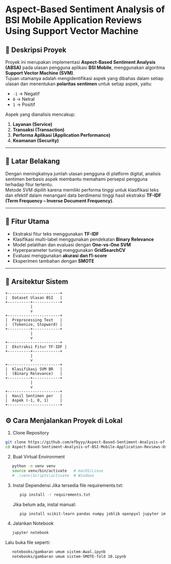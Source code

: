 # Aspect-Based Sentiment Analysis of BSI Mobile Application Reviews Using Support Vector Machine

## 📘 Deskripsi Proyek

Proyek ini merupakan implementasi **Aspect-Based Sentiment Analysis (ABSA)** pada ulasan pengguna aplikasi **BSI Mobile**, menggunakan algoritma **Support Vector Machine (SVM)**.  
Tujuan utamanya adalah mengidentifikasi aspek yang dibahas dalam setiap ulasan dan menentukan **polaritas sentimen** untuk setiap aspek, yaitu:

- `-1` → Negatif
- `0` → Netral
- `1` → Positif

Aspek yang dianalisis mencakup:

1. **Layanan (Service)**
2. **Transaksi (Transaction)**
3. **Performa Aplikasi (Application Performance)**
4. **Keamanan (Security)**

---

## 🧩 Latar Belakang

Dengan meningkatnya jumlah ulasan pengguna di platform digital, analisis sentimen berbasis aspek membantu memahami persepsi pengguna terhadap fitur tertentu.  
Metode SVM dipilih karena memiliki performa tinggi untuk klasifikasi teks dan efektif dalam menangani data berdimensi tinggi hasil ekstraksi **TF-IDF (Term Frequency – Inverse Document Frequency)**.

---

## 🚀 Fitur Utama

- Ekstraksi fitur teks menggunakan **TF-IDF**
- Klasifikasi multi-label menggunakan pendekatan **Binary Relevance**
- Model pelatihan dan evaluasi dengan **One-vs-One SVM**
- Hyperparameter tuning menggunakan **GridSearchCV**
- Evaluasi menggunakan **akurasi dan f1-score**
- Eksperimen tambahan dengan **SMOTE**

---

## 🧠 Arsitektur Sistem

```text
+-----------------------+
|  Dataset Ulasan BSI   |
+----------+------------+
           |
           v
+-----------------------+
|  Preprocessing Text   |
|  (Tokenize, Stopword) |
+----------+------------+
           |
           v
+-----------------------+
|  Ekstraksi Fitur TF-IDF |
+----------+------------+
           |
           v
+-----------------------+
|  Klasifikasi SVM BR   |
|  (Binary Relevance)   |
+----------+------------+
           |
           v
+-----------------------+
|  Hasil Sentimen per   |
|  Aspek (-1, 0, 1)     |
+-----------------------+
```

## ⚙️ Cara Menjalankan Proyek di Lokal

1. Clone Repository

```bash
git clone https://github.com/efbyyy/Aspect-Based-Sentiment-Analysis-of-BSI-Mobile-Application-Reviews-Using-Support-Vector-Machine.git
cd Aspect-Based-Sentiment-Analysis-of-BSI-Mobile-Application-Reviews-Using-Support-Vector-Machine
```

2. Buat Virtual Environment

```bash
   python -m venv venv
   source venv/bin/activate   # macOS/Linux
   # .\venv\Scripts\activate  # Windows
```

3. Instal Dependensi
   Jika tersedia file requirements.txt:

   ```bash
      pip install -r requirements.txt
   ```

   Jika belum ada, instal manual:

   ```bash
      pip install scikit-learn pandas numpy joblib openpyxl jupyter imbalanced-learn matplotlib seaborn
   ```

4. Jalankan Notebook

```bash
   jupyter notebook
```

Lalu buka file seperti:

```bash
   notebooks/gambaran umum sistem-Awal.ipynb
   notebooks/gambaran umum sistem-SMOTE-fold 10.ipynb
```
